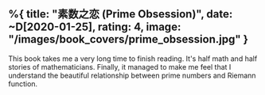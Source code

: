 %{
  title: "素数之恋 (Prime Obsession)",
  date: ~D[2020-01-25],
  rating: 4,
  image: "/images/book_covers/prime_obsession.jpg"
}
---

This book takes me a very long time to finish reading. It's half math and half stories of mathematicians. Finally, it managed to make me feel that I understand the beautiful relationship between prime numbers and Riemann function.
